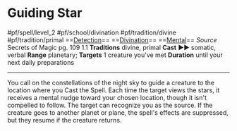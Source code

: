 # Guiding Star
#pf/spell/level_2 #pf/school/divination #pf/tradition/divine #pf/tradition/primal
==[Detection](../../../Traits/Detection.md)== ==[Divination](../../../Traits/Divination.md)== ==[Mental](../../../Traits/Mental.md)==
*Source* Secrets of Magic pg. 109 1.1
**Traditions** divine, primal
**Cast** ►► somatic, verbal
**Range** planetary; **Targets** 1 creature you've met
**Duration** until your next daily preparations

---
You call on the constellations of the night sky to guide a creature to the location where you Cast the Spell. Each time the target views the stars, it receives a mental nudge toward your chosen location, though it isn't compelled to follow. The target can recognize you as the source. If the creature goes to another planet or plane, the spell's effects are suppressed, but they resume if the creature returns.